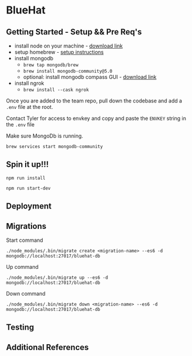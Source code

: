 # BlueHat

## Getting Started - Setup && Pre Req's

- install node on your machine - [download link](https://nodejs.org/en/download/)
- setup homebrew - [setup instructions](https://brew.sh/)
- install mongodb
  - `brew tap mongodb/brew`
  - `brew install mongodb-community@5.0`
  - optional: install mongodb compass GUI - [download link](https://www.mongodb.com/products/compass)
- install ngrok
  - `brew install --cask ngrok`


Once you are added to the team repo, pull down the codebase and add a `.env` file at the root.

Contact Tyler for access to envkey and copy and paste the `ENVKEY` string in the `.env` file

Make sure MongoDb is running.

```
brew services start mongodb-community
```

## Spin it up!!!

```
npm run install

npm run start-dev

```

## Deployment

## Migrations

Start command
```
./node_modules/.bin/migrate create <migration-name> --es6 -d mongodb://localhost:27017/bluehat-db
```

Up command
```
./node_modules/.bin/migrate up --es6 -d mongodb://localhost:27017/bluehat-db
```

Down command
```
./node_modules/.bin/migrate down <migration-name> --es6 -d mongodb://localhost:27017/bluehat-db
```


## Testing

## Additional References


